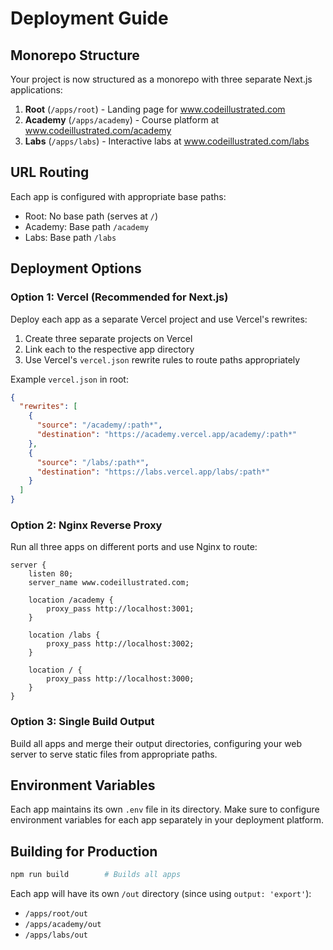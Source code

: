 # Deployment Guide

## Monorepo Structure

Your project is now structured as a monorepo with three separate Next.js applications:

1. **Root** (`/apps/root`) - Landing page for www.codeillustrated.com
2. **Academy** (`/apps/academy`) - Course platform at www.codeillustrated.com/academy
3. **Labs** (`/apps/labs`) - Interactive labs at www.codeillustrated.com/labs

## URL Routing

Each app is configured with appropriate base paths:
- Root: No base path (serves at `/`)
- Academy: Base path `/academy`
- Labs: Base path `/labs`

## Deployment Options

### Option 1: Vercel (Recommended for Next.js)

Deploy each app as a separate Vercel project and use Vercel's rewrites:

1. Create three separate projects on Vercel
2. Link each to the respective app directory
3. Use Vercel's `vercel.json` rewrite rules to route paths appropriately

Example `vercel.json` in root:
```json
{
  "rewrites": [
    {
      "source": "/academy/:path*",
      "destination": "https://academy.vercel.app/academy/:path*"
    },
    {
      "source": "/labs/:path*",
      "destination": "https://labs.vercel.app/labs/:path*"
    }
  ]
}
```

### Option 2: Nginx Reverse Proxy

Run all three apps on different ports and use Nginx to route:

```nginx
server {
    listen 80;
    server_name www.codeillustrated.com;

    location /academy {
        proxy_pass http://localhost:3001;
    }

    location /labs {
        proxy_pass http://localhost:3002;
    }

    location / {
        proxy_pass http://localhost:3000;
    }
}
```

### Option 3: Single Build Output

Build all apps and merge their output directories, configuring your web server to serve static files from appropriate paths.

## Environment Variables

Each app maintains its own `.env` file in its directory. Make sure to configure environment variables for each app separately in your deployment platform.

## Building for Production

```bash
npm run build        # Builds all apps
```

Each app will have its own `/out` directory (since using `output: 'export'`):
- `/apps/root/out`
- `/apps/academy/out`
- `/apps/labs/out`
